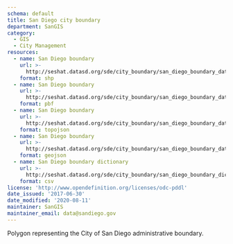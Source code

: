 ```yaml
---
schema: default
title: San Diego city boundary
department: SanGIS
category:
  - GIS
  - City Management
resources:
  - name: San Diego boundary 
    url: >-
      http://seshat.datasd.org/sde/city_boundary/san_diego_boundary_datasd.zip
    format: shp
  - name: San Diego boundary
    url: >-
      http://seshat.datasd.org/sde/city_boundary/san_diego_boundary_datasd.pbf
    format: pbf
  - name: San Diego boundary
    url: >-
      http://seshat.datasd.org/sde/city_boundary/san_diego_boundary_datasd.topojson
    format: topojson
  - name: San Diego boundary
    url: >-
      http://seshat.datasd.org/sde/city_boundary/san_diego_boundary_datasd.geojson
    format: geojson
  - name: San Diego boundary dictionary
    url: >-
      http://seshat.datasd.org/sde/city_boundary/san_diego_boundary_dictionary_datasd.csv
    format: csv
license: 'http://www.opendefinition.org/licenses/odc-pddl'
date_issued: '2017-06-30'
date_modified: '2020-08-11'
maintainer: SanGIS
maintainer_email: data@sandiego.gov
---
```

Polygon representing the City of San Diego administrative boundary.
<!--more-->